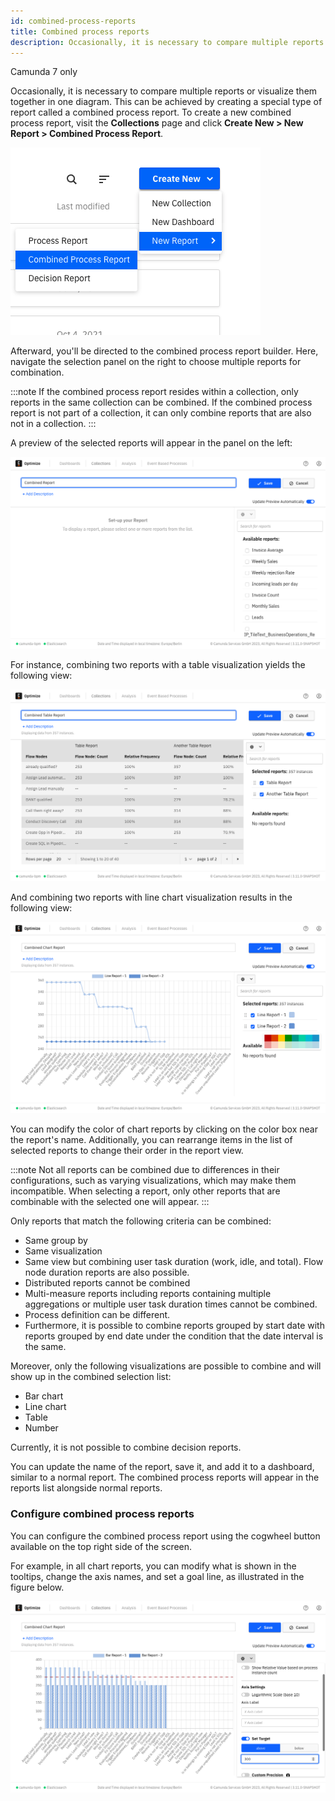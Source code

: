 ```yaml
---
id: combined-process-reports
title: Combined process reports
description: Occasionally, it is necessary to compare multiple reports or visualize them together in one diagram.
---
```


<span class="badge badge--platform">Camunda 7 only</span>

Occasionally, it is necessary to compare multiple reports or visualize them together in one diagram. This can be achieved by creating a special type of report called a combined process report. To create a new combined process report, visit the **Collections** page and click **Create New > New Report > Combined Process Report**.

![Creating a Combined process report](./img/combined-report-create.png)

Afterward, you'll be directed to the combined process report builder. Here, navigate the selection panel on the right to choose multiple reports for combination.

:::note
If the combined process report resides within a collection, only reports in the same collection can be combined. If the combined process report is not part of a collection, it can only combine reports that are also not in a collection.
:::

A preview of the selected reports will appear in the panel on the left:

![combined process report builder](./img/combined-report.png)

For instance, combining two reports with a table visualization yields the following view:

![Combining two reports with a table visualization](./img/table-report.png)

And combining two reports with line chart visualization results in the following view:

![Combining two reports with line chart visualization](./img/area-chart-report.png)

You can modify the color of chart reports by clicking on the color box near the report's name. Additionally, you can rearrange items in the list of selected reports to change their order in the report view.

:::note
Not all reports can be combined due to differences in their configurations, such as varying visualizations, which may make them incompatible. When selecting a report, only other reports that are combinable with the selected one will appear.
:::

Only reports that match the following criteria can be combined:

- Same group by
- Same visualization
- Same view but combining user task duration (work, idle, and total). Flow node duration reports are also possible.
- Distributed reports cannot be combined
- Multi-measure reports including reports containing multiple aggregations or multiple user task duration times cannot be combined.
- Process definition can be different.
- Furthermore, it is possible to combine reports grouped by start date with reports grouped by end date under the condition that the date interval is the same.

Moreover, only the following visualizations are possible to combine and will show up in the combined selection list:

- Bar chart
- Line chart
- Table
- Number

Currently, it is not possible to combine decision reports.

You can update the name of the report, save it, and add it to a dashboard, similar to a normal report. The combined process reports will appear in the reports list alongside normal reports.

### Configure combined process reports

You can configure the combined process report using the cogwheel button available on the top right side of the screen.

For example, in all chart reports, you can modify what is shown in the tooltips, change the axis names, and set a goal line, as illustrated in the figure below.

![Configurations available for combined process reports](./img/combined-config.png)
